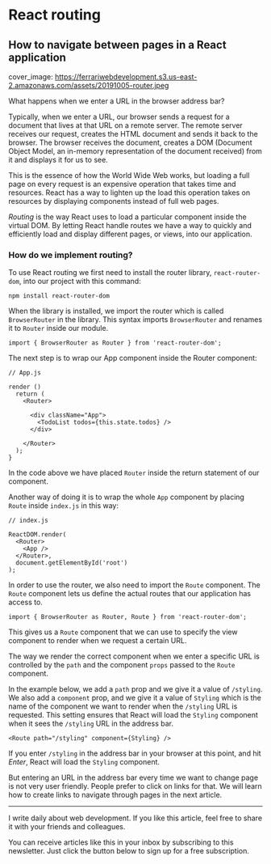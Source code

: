 # React routing
## How to navigate between pages in a React application

cover_image: https://ferrariwebdevelopment.s3.us-east-2.amazonaws.com/assets/20191005-router.jpeg

What happens when we enter a URL in the browser address bar?

Typically, when we enter a URL, our browser sends a request for a document that lives at that URL on a remote server.
The remote server receives our request, creates the HTML document and sends it back to the browser.
The browser receives the document, creates a DOM (Document Object Model, an in-memory representation of the document received) from it and displays it for us to see.

This is the essence of how the World Wide Web works, but loading a full page on every request is an expensive operation that takes time and resources.
React has a way to lighten up the load this operation takes on resources by displaying components instead of full web pages.

*Routing* is the way React uses to load a particular component inside the virtual DOM.
By letting React handle routes we have a way to quickly and efficiently load and display different pages, or views, into our application.

### How do we implement routing?

To use React routing we first need to install the router library, `react-router-dom`, into our project with this command:

```
npm install react-router-dom
```

When the library is installed, we import the router which is called `BrowserRouter` in the library.
This syntax imports `BrowserRouter` and renames it to `Router` inside our module.

```
import { BrowserRouter as Router } from 'react-router-dom';
```

The next step is to wrap our App component inside the Router component:

```
// App.js

render ()
  return (
    <Router>

      <div className="App">
        <TodoList todos={this.state.todos} />
      </div>

    </Router>
  );
}
```

In the code above we have placed `Router` inside the return statement of our component.

Another way of doing it is to wrap the whole `App` component by placing `Route` inside `index.js` in this way:

```
// index.js

ReactDOM.render(
  <Router>
    <App />
  </Router>,
  document.getElementById('root')
);
```

In order to use the router, we also need to import the `Route` component. The `Route` component lets us define the actual routes that our application has access to.

```
import { BrowserRouter as Router, Route } from 'react-router-dom';
```

This gives us a `Route` component that we can use to specify the view component to render when we request a certain URL.

The way we render the correct component when we enter a specific URL is controlled by the `path` and the component `props` passed to the `Route` component.

In the example below, we add a `path` prop and we give it a value of `/styling`.
We also add a `component` prop, and we give it a value of `Styling` which is the name of the component we want to render when the `/styling` URL is requested.
This setting ensures that React will load the `Styling` component when it sees the `/styling` URL in the address bar.

```
<Route path="/styling" component={Styling} />
```

If you enter `/styling` in the address bar in your browser at this point, and hit *Enter*, React will load the `Styling` component.

But entering an URL in the address bar every time we want to change page is not very user friendly. People prefer to click on links for that.
We will learn how to create links to navigate through pages in the next article.

---

I write daily about web development. If you like this article, feel free to share it with your friends and colleagues.

You can receive articles like this in your inbox by subscribing to this newsletter. Just click the button below to sign up for a free subscription.